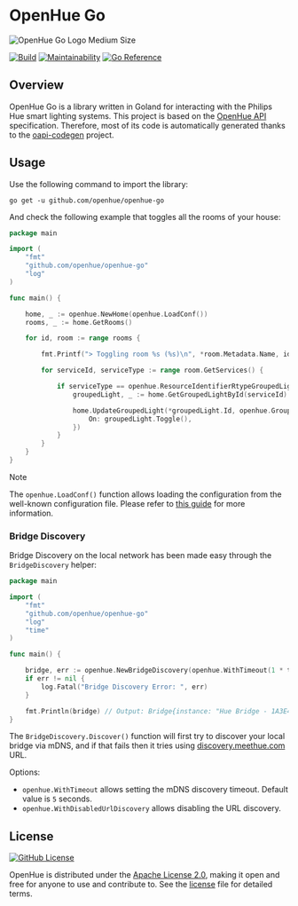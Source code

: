 # OpenHue Go
![OpenHue Go Logo Medium Size](./docs/logo-md.png)

[![Build](https://github.com/openhue/openhue-go/actions/workflows/build.yml/badge.svg)](https://github.com/openhue/openhue-go/actions/workflows/build.yml)
[![Maintainability](https://api.codeclimate.com/v1/badges/ad99c96b6cbb59d2b81b/maintainability)](https://codeclimate.com/github/openhue/openhue-go/maintainability)
[![Go Reference](https://pkg.go.dev/badge/github.com/openhue/openhue-go.svg)](https://pkg.go.dev/github.com/openhue/openhue-go)

## Overview
OpenHue Go is a library written in Goland for interacting with the Philips Hue smart lighting systems.
This project is based on the [OpenHue API](https://github.com/openhue/openhue-api) specification. 
Therefore, most of its code is automatically generated thanks to the [oapi-codegen](https://github.com/oapi-codegen/oapi-codegen) project.

## Usage
Use the following command to import the library: 
```shell
go get -u github.com/openhue/openhue-go
```
And check the following example that toggles all the rooms of your house:
```go
package main

import (
	"fmt"
	"github.com/openhue/openhue-go"
	"log"
)

func main() {

	home, _ := openhue.NewHome(openhue.LoadConf())
	rooms, _ := home.GetRooms()

	for id, room := range rooms {

		fmt.Printf("> Toggling room %s (%s)\n", *room.Metadata.Name, id)

		for serviceId, serviceType := range room.GetServices() {

			if serviceType == openhue.ResourceIdentifierRtypeGroupedLight {
				groupedLight, _ := home.GetGroupedLightById(serviceId)

				home.UpdateGroupedLight(*groupedLight.Id, openhue.GroupedLightPut{
					On: groupedLight.Toggle(),
				})
			}
		}
	}
}
```
> [!NOTE]  
> The `openhue.LoadConf()` function allows loading the configuration from the well-known configuration file.
> Please refer to [this guide](https://www.openhue.io/cli/setup#manual-configuration) for more information.

### Bridge Discovery
Bridge Discovery on the local network has been made easy through the `BridgeDiscovery` helper: 
```go
package main

import (
	"fmt"
	"github.com/openhue/openhue-go"
	"log"
	"time"
)

func main() {

	bridge, err := openhue.NewBridgeDiscovery(openhue.WithTimeout(1 * time.Second)).Discover()
	if err != nil {
		log.Fatal("Bridge Discovery Error: ", err)
	}

	fmt.Println(bridge) // Output: Bridge{instance: "Hue Bridge - 1A3E4F", host: "ecb5fa1a3e4f.local.", ip: "192.168.1.xx"}
}
```
The `BridgeDiscovery.Discover()` function will first try to discover your local bridge via mDNS, 
and if that fails then it tries using [discovery.meethue.com](https://discovery.meethue.com) URL.

Options:
- `openhue.WithTimeout` allows setting the mDNS discovery timeout. Default value is `5` seconds.
- `openhue.WithDisabledUrlDiscovery` allows disabling the URL discovery.

## License
[![GitHub License](https://img.shields.io/github/license/openhue/openhue-cli)](https://github.com/openhue/openhue-cli/blob/main/LICENSE)

OpenHue is distributed under the [Apache License 2.0](http://www.apache.org/licenses/),
making it open and free for anyone to use and contribute to.
See the [license](./LICENSE) file for detailed terms.
